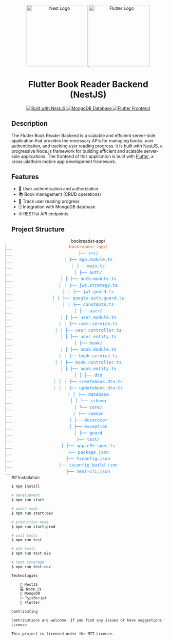 <div align="center">
  <a href="https://nestjs.com/" target="blank">
    <img src="https://nestjs.com/img/logo-small.svg" width="200" alt="Nest Logo" />
  </a>
  <a href="https://flutter.dev/" target="blank">
    <img src="https://www.google.com/url?sa=i&url=https%3A%2F%2Fmedium.com%2Fflutter&psig=AOvVaw3p1N8RY11Ss_MhGlJVNsyk&ust=1713850903047000&source=images&cd=vfe&opi=89978449&ved=0CBIQjRxqFwoTCMjWouSN1YUDFQAAAAAdAAAAABAE" width="200" alt="Flutter Logo" />
  </a>
</div>

<h1 align="center">Flutter Book Reader Backend (NestJS)</h1>

<div align="center">
  <a href="https://nestjs.com" target="_blank">
    <img src="https://img.shields.io/badge/built%20with-NestJs-red" alt="Built with NestJS">
  </a>
  <a href="https://www.mongodb.com/" target="_blank">
    <img src="https://img.shields.io/badge/database-MongoDB-green" alt="MongoDB Database">
  </a>
  <a href="https://flutter.dev/" target="_blank">
    <img src="https://img.shields.io/badge/frontend-Flutter-blue" alt="Flutter Frontend">
  </a>
</div>

## Description

The Flutter Book Reader Backend is a scalable and efficient server-side application that provides the necessary APIs for managing books, user authentication, and tracking user reading progress. It is built with [NestJS](https://nestjs.com/), a progressive Node.js framework for building efficient and scalable server-side applications. The frontend of this application is built with [Flutter](https://flutter.dev/), a cross-platform mobile app development framework.

## Features

- 👥 User authentication and authorization
- 📚 Book management (CRUD operations)
- 📖 Track user reading progress
- 🗄️ Integration with MongoDB database
- 🌐 RESTful API endpoints

## Project Structure
<div align="center">
bookreader-app/
<style>
.tree {
  font-family: monospace;
  color: #333;
  line-height: 1.5;
}
.tree div {
  position: relative;
}
.tree div::before {
  content: '';
  position: absolute;
  top: 0;
  bottom: 0;
  left: -1.5em;
  border-left: 2px solid #d0d0d0;
}
.tree div::after {
  content: '';
  position: absolute;
  top: 0.75em;
  left: -1.5em;
  width: 1.5em;
  height: 0.5em;
  border-bottom: 2px solid #d0d0d0;
  border-left: 2px solid #d0d0d0;
}
.tree div:last-child::before {
  height: 0.75em;
}
.tree div:last-child::after {
  border-left: none;
}
.tree .module {
  color: #d2691e;
}
.tree .file {
  color: #1e90ff;
}
</style>

<div class="tree">
  <div><span class="module">bookreader-app/</span></div>
  <div><span class="file">├── src/</span></div>
  <div><span class="file">│   ├── app.module.ts</span></div>
  <div><span class="file">│   ├── main.ts</span></div>
  <div><span class="file">│   ├── auth/</span></div>
  <div><span class="file">│   │   ├── auth.module.ts</span></div>
  <div><span class="file">│   │   ├── jwt.strategy.ts</span></div>
  <div><span class="file">│   │   ├── jwt.guard.ts</span></div>
  <div><span class="file">│   │   ├── google-auth.guard.ts</span></div>
  <div><span class="file">│   │   ├── constants.ts</span></div>
  <div><span class="file">│   ├── user/</span></div>
  <div><span class="file">│   │   ├── user.module.ts</span></div>
  <div><span class="file">│   │   ├── user.service.ts</span></div>
  <div><span class="file">│   │   ├── user.controller.ts</span></div>
  <div><span class="file">│   │   ├── user.entity.ts</span></div>
  <div><span class="file">│   ├── book/</span></div>
  <div><span class="file">│   │   ├── book.module.ts</span></div>
  <div><span class="file">│   │   ├── book.service.ts</span></div>
  <div><span class="file">│   │   ├── book.controller.ts</span></div>
  <div><span class="file">│   │   ├── book.entity.ts</span></div>
  <div><span class="file">│   │   ├── dto</span></div>
  <div><span class="file">│   │   │    ├── createbook.dto.ts</span></div>
  <div><span class="file">│   │   │    ├── updatebook.dto.ts</span></div>
  <div><span class="file">│   │   ├── database</span></div>
  <div><span class="file">│   │   └── schema</span></div>
  <div><span class="file">│   └── core/</span></div>
  <div><span class="file">│        ├── common</span></div>
  <div><span class="file">│                 ├── decorator</span></div>
  <div><span class="file">│                 ├── exception</span></div>
  <div><span class="file">│                 ├── guard</span></div>
  <div><span class="file">├── test/</span></div>
  <div><span class="file">│   ├── app.e2e-spec.ts</span></div>
  <div><span class="file">├── package.json</span></div>
  <div><span class="file">├── tsconfig.json</span></div>
  <div><span class="file">├── tsconfig.build.json</span></div>
  <div><span class="file">├── nest-cli.json</span></div>
</div>
</div>
## Installation

```bash
$ npm install

# development
$ npm run start

# watch mode
$ npm run start:dev

# production mode
$ npm run start:prod

# unit tests
$ npm run test

# e2e tests
$ npm run test:e2e

# test coverage
$ npm run test:cov

Technologies

    🚀 NestJS
    💻 Node.js
    🍃 MongoDB
    🔥 TypeScript
    📱 Flutter

Contributing

Contributions are welcome! If you find any issues or have suggestions for improvements, please open an issue or submit a pull request.
License

This project is licensed under the MIT License.